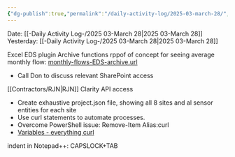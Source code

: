 ```yaml
---
{"dg-publish":true,"permalink":"/daily-activity-log/2025-03-march-28/","noteIcon":"","created":"2025-07-07T14:23:43.250-05:00"}
---
```


Date: [[-Daily Activity Log-/2025 03-March 28\|2025 03-March 28]]
Yesterday: [[-Daily Activity Log-/2025 03-March 28\|2025 03-March 28]]

Excel EDS plugin Archive functions rppof of concept for seeing average monthly flow: [monthly-flows-EDS-archive.url](https://memphistngov.sharepoint.com/:u:/r/sites/170903-TEMasonTreatmentPlantSouth/Shared%20Documents/Maxson/Analysis/Flow/monthly-flows-EDS-archive.url?csf=1&web=1&e=qs4ZjN)
- Call Don to discuss relevant SharePoint access

[[Contractors/RJN\|RJN]] Clarity API access
- Create exhaustive project.json file, showing all 8 sites and al sensor entities for each site
- Use curl statements to automate processes.
- Overcome PowerShell issue: Remove-Item Alias:curl
- [Variables - everything curl](https://everything.curl.dev/cmdline/variables.html)

indent in Notepad++: CAPSLOCK+TAB

